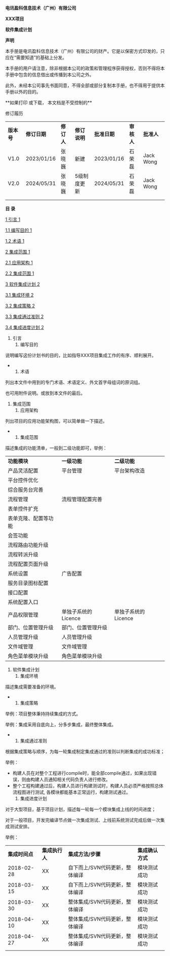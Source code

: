 **电讯盈科信息技术（广州）有限公司**

**XXX项目**

**软件集成计划**

**声明**

本手册是电讯盈科信息技术（广州）有限公司的财产。它是以保密方式印发的，只应在“需要知道”的基础上分发。

本手册的用户请注意，除非根据本公司的政策和管理程序获得授权，否则不得将本手册中包含的信息借出或传播到本公司之外。

此外，未经本公司事先书面同意，不得全部或部分复制本手册，也不得用于提供本手册以外的目的。

\*\*如果打印 或下载， 本文档是不受控制的\*\*

修订履历

|  |  |  |  |  |  |  |
| --- | --- | --- | --- | --- | --- | --- |
| **版本号** | **修订日期** | **修订人** | **修订说明** | **批准日期** | **审核人** | **批准人** |
| V1.0 | 2023/01/16 | 张晓巍 | 新建 | 2023/01/16 | 石荣磊 | Jack Wong |
| V2.0 | 2024/05/31 | 张晓巍 | 5级制度更新 | 2024/05/31 | 石荣磊 | Jack Wong |
|  |  |  |  |  |  |  |
|  |  |  |  |  |  |  |

**目 录**

[1 引言 1](#_Toc137878445)

[1.1 编写目的 1](#_Toc137878446)

[1.2 术语 1](#_Toc137878447)

[2 集成范围 1](#_Toc137878448)

[2.1 应用架构 1](#_Toc137878449)

[2.2 集成范围 1](#_Toc137878450)

[3 软件集成计划 2](#_Toc137878451)

[3.1 集成环境 2](#_Toc137878452)

[3.2 集成策略 2](#_Toc137878453)

[3.3 集成通过准则 2](#_Toc137878454)

[3.4 集成进度计划 2](#_Toc137878455)

1. 引言
   1. 编写目的

说明编写这份计划书的目的，比如指导XXX项目集成工作的有序、顺利展开。

* 1. 术语

列出本文件中用到的专门术语、术语定义、外文首字母组词的原词组。

也可用附件说明。或放到本文件的最后。

1. 集成范围
   1. 应用架构

列出项目的应用功能架构图，可以简单做一下描述。

* 1. 集成范围

描述集成的功能清单，一般到二级功能即可，举例：

|  |  |  |
| --- | --- | --- |
| **功能模块** | **一级功能** | **二级功能** |
| 产品灵活配置 | 平台管理 | 平台架构改造 |
| 平台控件优化 |
| 综合服务台完善 |
| 流程管理 | 流程管理配置完善 |
| 表单控件扩充 |
| 表单克隆、配置等功能 |
| 会签功能 |
| 流程路由功能升级 |
| 流程转派升级 |
| 流程配置页面升级 |
| 系统设置 | 广告配置 |
| 服务目录图标配置 |
| 接口配置 |
| 系统配置入口 |
| 产品权限管理 | 单独子系统的Licence | 单独子系统的Licence |
| 部门、位置管理升级 | 部门、位置管理升级 |
| 人员管理升级 | 人员管理升级 |
| 文件域管理 | 文件域管理 |
| 角色菜单模块升级 | 角色菜单模块升级 |

1. 软件集成计划
   1. 集成环境

描述集成需要准备的环境。

* 1. 集成策略

举例：项目整体秉持持续集成的方式。

举例：集成采用自底向上，分多步集成，最终整体集成。

* 1. 集成通过准则

根据集成策略与顺序，为每一轮集成制定集成通过的准则以判断集成的成功标准；

举例：

* 构建人员在对整个工程进行compile时，能全部compile通过，如果出现错误，则由构建人员通知相关代码负责人进行修改。
* 整个工程构建通过后，构建人员进行构建测试时，构建人员必须严格按照总体流程图进行测试, 各模块都能基本正常运行，构建测试通过。
  1. 集成进度计划

对于大型项目，基于项目计划，描述每一轮每一个模块集成上线的时间进度；

对于一般项目，开发完编译节点做一次集成测试、上线前系统测试完成后做一次集成测试安排。

举例：

|  |  |  |  |
| --- | --- | --- | --- |
| **集成时间点** | **集成执行人** | **集成方法/步骤** | **集成确认方式** |
| 2018-02-28 | XX | 自下而上/SVN代码更新，整体编译 | 模块测试成功 |
| 2018-03-15 | XX | 自下而上/SVN代码更新，整体编译 | 模块测试成功 |
| 2018-03-30 | XX | 整体集成/SVN代码更新，整体编译 | 模块测试成功 |
| 2018-04-10 | XX | 整体集成/SVN代码更新，整体编译 | 模块测试成功 |
| 2018-04-27 | XX | 整体集成/SVN代码更新，整体编译 | 模块测试成功 |
|  |  |  |  |